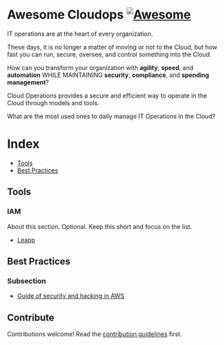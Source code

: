 # Awesome Cloudops [![Awesome](https://awesome.re/badge.svg)](https://awesome.re)

IT operations are at the heart of every organization.

These days, it is no longer a matter of moving or not to the Cloud, but how fast you can run, secure, oversee, and control something into the Cloud.

How can you transform your organization with **agility**, **speed**, and **automation** WHILE MAINTAINING **security**, **compliance**, and **spending management**?

Cloud Operations provides a secure and efficient way to operate in the Cloud through models and tools.

What are the most used ones to daily manage IT Operations in the Cloud?


# Index

- [Tools](#tools)
- [Best Practices](#best-practices)


## Tools

### IAM

About this section. Optional. Keep this short and focus on the list.

- [Leapp](https://www.leapp.cloud/)


## Best Practices

### Subsection

- [Guide of security and hacking in AWS](https://hackingthe.cloud/)


## Contribute

Contributions welcome! Read the [contribution guidelines](contributing.md) first.
